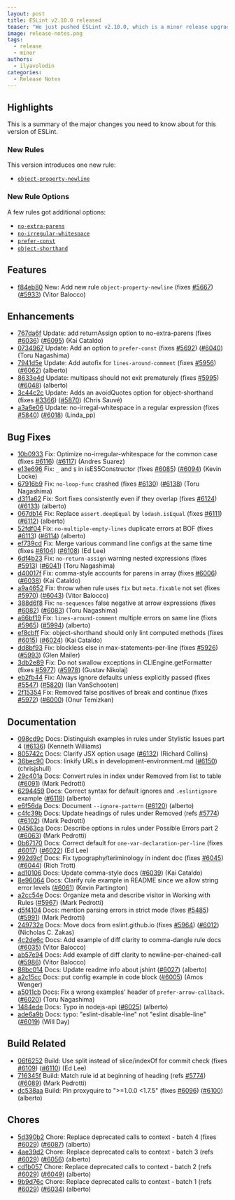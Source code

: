 ```yaml
---
layout: post
title: ESLint v2.10.0 released
teaser: "We just pushed ESLint v2.10.0, which is a minor release upgrade of ESLint. This release adds some new features and fixes several bugs found in the previous release."
image: release-notes.png
tags:
  - release
  - minor
authors:
  - ilyavolodin
categories:
  - Release Notes
---
```


## Highlights

This is a summary of the major changes you need to know about for this version of ESLint.

### New Rules

This version introduces one new rule:

* [`object-property-newline`](https://eslint.org/docs/rules/object-property-newline)

### New Rule Options

A few rules got additional options:

* [`no-extra-parens`](https://eslint.org/docs/rules/no-extra-parens)
* [`no-irregular-whitespace`](https://eslint.org/docs/rules/no-irregular-whitespace)
* [`prefer-const`](https://eslint.org/docs/rules/prefer-const)
* [`object-shorthand`](https://eslint.org/docs/rules/object-shorthand)

## Features

* [f84eb80](https://github.com/eslint/eslint/commit/f84eb80) New: Add new rule `object-property-newline` (fixes [#5667](https://github.com/eslint/eslint/issues/5667)) ([#5933](https://github.com/eslint/eslint/issues/5933)) (Vitor Balocco)

## Enhancements

* [767da6f](https://github.com/eslint/eslint/commit/767da6f) Update: add returnAssign option to no-extra-parens (fixes [#6036](https://github.com/eslint/eslint/issues/6036)) ([#6095](https://github.com/eslint/eslint/issues/6095)) (Kai Cataldo)
* [0734967](https://github.com/eslint/eslint/commit/0734967) Update: Add an option to `prefer-const` (fixes [#5692](https://github.com/eslint/eslint/issues/5692)) ([#6040](https://github.com/eslint/eslint/issues/6040)) (Toru Nagashima)
* [7941d5e](https://github.com/eslint/eslint/commit/7941d5e) Update: Add autofix for `lines-around-comment` (fixes [#5956](https://github.com/eslint/eslint/issues/5956)) ([#6062](https://github.com/eslint/eslint/issues/6062)) (alberto)
* [8633e4d](https://github.com/eslint/eslint/commit/8633e4d) Update: multipass should not exit prematurely (fixes [#5995](https://github.com/eslint/eslint/issues/5995)) ([#6048](https://github.com/eslint/eslint/issues/6048)) (alberto)
* [3c44c2c](https://github.com/eslint/eslint/commit/3c44c2c) Update: Adds an avoidQuotes option for object-shorthand (fixes [#3366](https://github.com/eslint/eslint/issues/3366)) ([#5870](https://github.com/eslint/eslint/issues/5870)) (Chris Sauvé)
* [a3a6e06](https://github.com/eslint/eslint/commit/a3a6e06) Update: no-irregal-whitespace in a regular expression (fixes [#5840](https://github.com/eslint/eslint/issues/5840)) ([#6018](https://github.com/eslint/eslint/issues/6018)) (Linda_pp)

## Bug Fixes

* [10b0933](https://github.com/eslint/eslint/commit/10b0933) Fix: Optimize no-irregular-whitespace for the common case (fixes [#6116](https://github.com/eslint/eslint/issues/6116)) ([#6117](https://github.com/eslint/eslint/issues/6117)) (Andres Suarez)
* [e13e696](https://github.com/eslint/eslint/commit/e13e696) Fix: `_` and `$` in isES5Constructor (fixes [#6085](https://github.com/eslint/eslint/issues/6085)) ([#6094](https://github.com/eslint/eslint/issues/6094)) (Kevin Locke)
* [67916b9](https://github.com/eslint/eslint/commit/67916b9) Fix: `no-loop-func` crashed (fixes [#6130](https://github.com/eslint/eslint/issues/6130)) ([#6138](https://github.com/eslint/eslint/issues/6138)) (Toru Nagashima)
* [d311a62](https://github.com/eslint/eslint/commit/d311a62) Fix: Sort fixes consistently even if they overlap (fixes [#6124](https://github.com/eslint/eslint/issues/6124)) ([#6133](https://github.com/eslint/eslint/issues/6133)) (alberto)
* [067db14](https://github.com/eslint/eslint/commit/067db14) Fix: Replace `assert.deepEqual` by `lodash.isEqual` (fixes [#6111](https://github.com/eslint/eslint/issues/6111)) ([#6112](https://github.com/eslint/eslint/issues/6112)) (alberto)
* [52fdf04](https://github.com/eslint/eslint/commit/52fdf04) Fix: `no-multiple-empty-lines` duplicate errors at BOF (fixes [#6113](https://github.com/eslint/eslint/issues/6113)) ([#6114](https://github.com/eslint/eslint/issues/6114)) (alberto)
* [ef739cd](https://github.com/eslint/eslint/commit/ef739cd) Fix: Merge various command line configs at the same time (fixes [#6104](https://github.com/eslint/eslint/issues/6104)) ([#6108](https://github.com/eslint/eslint/issues/6108)) (Ed Lee)
* [6df4b23](https://github.com/eslint/eslint/commit/6df4b23) Fix: `no-return-assign` warning nested expressions (fixes [#5913](https://github.com/eslint/eslint/issues/5913)) ([#6041](https://github.com/eslint/eslint/issues/6041)) (Toru Nagashima)
* [d40017f](https://github.com/eslint/eslint/commit/d40017f) Fix: comma-style accounts for parens in array (fixes [#6006](https://github.com/eslint/eslint/issues/6006)) ([#6038](https://github.com/eslint/eslint/issues/6038)) (Kai Cataldo)
* [a9a4652](https://github.com/eslint/eslint/commit/a9a4652) Fix: throw when rule uses `fix` but `meta.fixable` not set (fixes [#5970](https://github.com/eslint/eslint/issues/5970)) ([#6043](https://github.com/eslint/eslint/issues/6043)) (Vitor Balocco)
* [388d6f8](https://github.com/eslint/eslint/commit/388d6f8) Fix: `no-sequences` false negative at arrow expressions (fixes [#6082](https://github.com/eslint/eslint/issues/6082)) ([#6083](https://github.com/eslint/eslint/issues/6083)) (Toru Nagashima)
* [a66bf19](https://github.com/eslint/eslint/commit/a66bf19) Fix: `lines-around-comment` multiple errors on same line (fixes [#5965](https://github.com/eslint/eslint/issues/5965)) ([#5994](https://github.com/eslint/eslint/issues/5994)) (alberto)
* [ef8cbff](https://github.com/eslint/eslint/commit/ef8cbff) Fix: object-shorthand should only lint computed methods (fixes [#6015](https://github.com/eslint/eslint/issues/6015)) ([#6024](https://github.com/eslint/eslint/issues/6024)) (Kai Cataldo)
* [dd8bf93](https://github.com/eslint/eslint/commit/dd8bf93) Fix: blockless else in max-statements-per-line (fixes [#5926](https://github.com/eslint/eslint/issues/5926)) ([#5993](https://github.com/eslint/eslint/issues/5993)) (Glen Mailer)
* [3db2e89](https://github.com/eslint/eslint/commit/3db2e89) Fix: Do not swallow exceptions in CLIEngine.getFormatter (fixes [#5977](https://github.com/eslint/eslint/issues/5977)) ([#5978](https://github.com/eslint/eslint/issues/5978)) (Gustav Nikolaj)
* [eb2fb44](https://github.com/eslint/eslint/commit/eb2fb44) Fix: Always ignore defaults unless explicitly passed (fixes [#5547](https://github.com/eslint/eslint/issues/5547)) ([#5820](https://github.com/eslint/eslint/issues/5820)) (Ian VanSchooten)
* [2f15354](https://github.com/eslint/eslint/commit/2f15354) Fix: Removed false positives of break and continue (fixes [#5972](https://github.com/eslint/eslint/issues/5972)) ([#6000](https://github.com/eslint/eslint/issues/6000)) (Onur Temizkan)

## Documentation

* [098cd9c](https://github.com/eslint/eslint/commit/098cd9c) Docs: Distinguish examples in rules under Stylistic Issues part 4 ([#6136](https://github.com/eslint/eslint/issues/6136)) (Kenneth Williams)
* [805742c](https://github.com/eslint/eslint/commit/805742c) Docs: Clarify JSX option usage ([#6132](https://github.com/eslint/eslint/issues/6132)) (Richard Collins)
* [36bec90](https://github.com/eslint/eslint/commit/36bec90) Docs: linkify URLs in development-environment.md ([#6150](https://github.com/eslint/eslint/issues/6150)) (chrisjshull)
* [29c401a](https://github.com/eslint/eslint/commit/29c401a) Docs: Convert rules in index under Removed from list to table ([#6091](https://github.com/eslint/eslint/issues/6091)) (Mark Pedrotti)
* [6294459](https://github.com/eslint/eslint/commit/6294459) Docs: Correct syntax for default ignores and `.eslintignore` example ([#6118](https://github.com/eslint/eslint/issues/6118)) (alberto)
* [e6f56da](https://github.com/eslint/eslint/commit/e6f56da) Docs: Document `--ignore-pattern` ([#6120](https://github.com/eslint/eslint/issues/6120)) (alberto)
* [c4fc39b](https://github.com/eslint/eslint/commit/c4fc39b) Docs: Update headings of rules under Removed (refs [#5774](https://github.com/eslint/eslint/issues/5774)) ([#6102](https://github.com/eslint/eslint/issues/6102)) (Mark Pedrotti)
* [04563ca](https://github.com/eslint/eslint/commit/04563ca) Docs: Describe options in rules under Possible Errors part 2 ([#6063](https://github.com/eslint/eslint/issues/6063)) (Mark Pedrotti)
* [0b67170](https://github.com/eslint/eslint/commit/0b67170) Docs: Correct default for `one-var-declaration-per-line` (fixes [#6017](https://github.com/eslint/eslint/issues/6017)) ([#6022](https://github.com/eslint/eslint/issues/6022)) (Ed Lee)
* [992d9cf](https://github.com/eslint/eslint/commit/992d9cf) Docs: Fix typography/teriminology in indent doc (fixes [#6045](https://github.com/eslint/eslint/issues/6045)) ([#6044](https://github.com/eslint/eslint/issues/6044)) (Rich Trott)
* [ad10106](https://github.com/eslint/eslint/commit/ad10106) Docs: Update comma-style docs ([#6039](https://github.com/eslint/eslint/issues/6039)) (Kai Cataldo)
* [8e96064](https://github.com/eslint/eslint/commit/8e96064) Docs: Clarify rule example in README since we allow string error levels ([#6061](https://github.com/eslint/eslint/issues/6061)) (Kevin Partington)
* [a2cc54e](https://github.com/eslint/eslint/commit/a2cc54e) Docs: Organize meta and describe visitor in Working with Rules ([#5967](https://github.com/eslint/eslint/issues/5967)) (Mark Pedrotti)
* [d5f4104](https://github.com/eslint/eslint/commit/d5f4104) Docs: mention parsing errors in strict mode (fixes [#5485](https://github.com/eslint/eslint/issues/5485)) ([#5991](https://github.com/eslint/eslint/issues/5991)) (Mark Pedrotti)
* [249732e](https://github.com/eslint/eslint/commit/249732e) Docs: Move docs from eslint.github.io (fixes [#5964](https://github.com/eslint/eslint/issues/5964)) ([#6012](https://github.com/eslint/eslint/issues/6012)) (Nicholas C. Zakas)
* [4c2de6c](https://github.com/eslint/eslint/commit/4c2de6c) Docs: Add example of diff clarity to comma-dangle rule docs ([#6035](https://github.com/eslint/eslint/issues/6035)) (Vitor Balocco)
* [ab57e94](https://github.com/eslint/eslint/commit/ab57e94) Docs: Add example of diff clarity to newline-per-chained-call ([#5986](https://github.com/eslint/eslint/issues/5986)) (Vitor Balocco)
* [88bc014](https://github.com/eslint/eslint/commit/88bc014) Docs: Update readme info about jshint ([#6027](https://github.com/eslint/eslint/issues/6027)) (alberto)
* [a2c15cc](https://github.com/eslint/eslint/commit/a2c15cc) Docs: put config example in code block ([#6005](https://github.com/eslint/eslint/issues/6005)) (Amos Wenger)
* [a5011cb](https://github.com/eslint/eslint/commit/a5011cb) Docs: Fix a wrong examples' header of `prefer-arrow-callback`. ([#6020](https://github.com/eslint/eslint/issues/6020)) (Toru Nagashima)
* [1484ede](https://github.com/eslint/eslint/commit/1484ede) Docs: Typo in nodejs-api ([#6025](https://github.com/eslint/eslint/issues/6025)) (alberto)
* [ade6a9b](https://github.com/eslint/eslint/commit/ade6a9b) Docs: typo: "eslint-disable-line" not "eslint disable-line" ([#6019](https://github.com/eslint/eslint/issues/6019)) (Will Day)

## Build Related

* [06f6252](https://github.com/eslint/eslint/commit/06f6252) Build: Use split instead of slice/indexOf for commit check (fixes [#6109](https://github.com/eslint/eslint/issues/6109)) ([#6110](https://github.com/eslint/eslint/issues/6110)) (Ed Lee)
* [716345f](https://github.com/eslint/eslint/commit/716345f) Build: Match rule id at beginning of heading (refs [#5774](https://github.com/eslint/eslint/issues/5774)) ([#6089](https://github.com/eslint/eslint/issues/6089)) (Mark Pedrotti)
* [dc538aa](https://github.com/eslint/eslint/commit/dc538aa) Build: Pin proxyquire to ">=1.0.0 <1.7.5" (fixes [#6096](https://github.com/eslint/eslint/issues/6096)) ([#6100](https://github.com/eslint/eslint/issues/6100)) (alberto)

## Chores

* [5d390b2](https://github.com/eslint/eslint/commit/5d390b2) Chore: Replace deprecated calls to context - batch 4 (fixes [#6029](https://github.com/eslint/eslint/issues/6029)) ([#6087](https://github.com/eslint/eslint/issues/6087)) (alberto)
* [4ae39d2](https://github.com/eslint/eslint/commit/4ae39d2) Chore: Replace deprecated calls to context - batch 3 (refs [#6029](https://github.com/eslint/eslint/issues/6029)) ([#6056](https://github.com/eslint/eslint/issues/6056)) (alberto)
* [cd1b057](https://github.com/eslint/eslint/commit/cd1b057) Chore: Replace deprecated calls to context - batch 2 (refs [#6029](https://github.com/eslint/eslint/issues/6029)) ([#6049](https://github.com/eslint/eslint/issues/6049)) (alberto)
* [9b9d76c](https://github.com/eslint/eslint/commit/9b9d76c) Chore: Replace deprecated calls to context - batch 1 (refs [#6029](https://github.com/eslint/eslint/issues/6029)) ([#6034](https://github.com/eslint/eslint/issues/6034)) (alberto)
